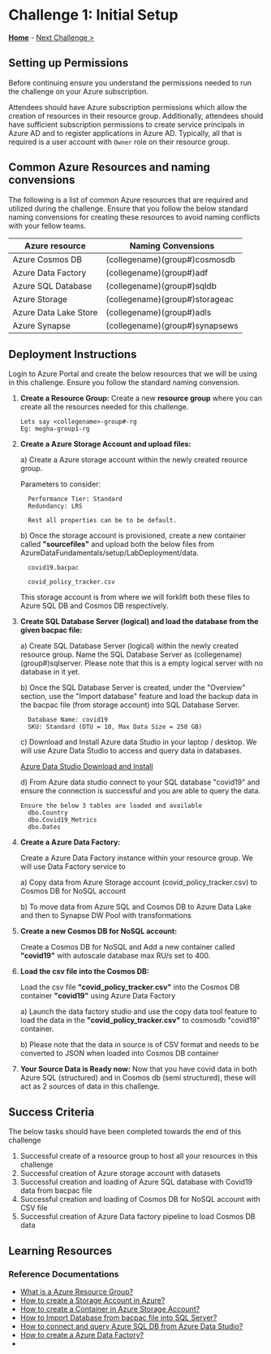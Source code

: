 # Challenge 1: Initial Setup

**[Home](../README.md)** - [Next Challenge >](./01-Background.md)

## Setting up Permissions 

Before continuing ensure you understand the permissions needed to run the challenge on your Azure subscription.

Attendees should have Azure subscription permissions which allow the creation of resources in their resource group. Additionally, attendees should have sufficient subscription permissions to create service principals in Azure AD and to register applications in Azure AD. Typically, all that is required is a user account with `Owner` role on their resource group.

## Common Azure Resources and naming convensions

The following is a list of common Azure resources that are required and utilized during the challenge. Ensure that you follow the below standard naming convensions for creating these resources to avoid naming conflicts with your fellow teams.

| Azure resource           | Naming Convensions |
| ------------------------ | --------------------------------------- |
| Azure Cosmos DB          | (collegename)(group#)cosmosdb           |
| Azure Data Factory       | (collegename)(group#)adf                |
| Azure SQL Database       | (collegename)(group#)sqldb              |
| Azure Storage            | (collegename)(group#)storageac          |
| Azure Data Lake Store    | (collegename)(group#)adls               |
| Azure Synapse            | (collegename)(group#)synapsews          |

## Deployment Instructions

   Login to Azure Portal and create the below resources that we will be using in this challenge. Ensure you follow the standard naming convension.
   
1. **Create a Resource Group:** Create a new **resource group** where you can create all the resources needed for this challenge. 

   ```
   Lets say <collegename>-group#-rg 
   Eg: megha-group1-rg
   ```

2. **Create a Azure Storage Account and upload files:**

   a) Create a Azure storage account within the newly created reource group. 
   
      Parameters to consider:
      
         Performance Tier: Standard
         Redundancy: LRS

         Rest all properties can be to be default.
      
   b) Once the storage account is provisioned, create a new container called **"sourcefiles"** and upload both the below files from AzureDataFundamentals/setup/LabDeployment/data.
   
         covid19.bacpac 
      
         covid_policy_tracker.csv

   This storage account is from where we will forklift both these files to Azure SQL DB and Cosmos DB respectively.
   
3. **Create SQL Database Server (logical) and load the database from the given bacpac file:** 

    a) Create SQL Database Server (logical) within the newly created resource group. Name the SQL Database Server as (collegename)(group#)sqlserver. Please note that this is a empty logical server with no database in it yet. 
    
    b) Once the SQL Database Server is created, under the "Overview" section, use the "Import database" feature and load the backup data in the bacpac file (from storage account) into SQL Database Server. 
    
         Database Name: covid19
         SKU: Standard (DTU = 10, Max Data Size = 250 GB)
              
    c) Download and Install Azure data Studio in your laptop / desktop. We will use Azure Data Studio to access and query data in databases.
    
    
    [Azure Data Studio Download and Install](https://learn.microsoft.com/en-us/sql/azure-data-studio/download-azure-data-studio?view=sql-server-ver16)
    
    
    d) From Azure data studio connect to your SQL database "covid19" and ensure the connection is successful and you are able to query the data.

    ```
    Ensure the below 3 tables are loaded and available 
      dbo.Country
      dbo.Covid19_Metrics
      dbo.Dates
    ```

4. **Create a Azure Data Factory:**

   Create a Azure Data Factory instance within your resource group. We will use Data Factory service to 
   
   a) Copy data from Azure Storage account (covid_policy_tracker.csv) to Cosmos DB for NoSQL account
   
   b) To move data from Azure SQL and Cosmos DB to Azure Data Lake and then to Synapse DW Pool with transformations

5. **Create a new Cosmos DB for NoSQL account:** 

   Create a Cosmos DB for NoSQL and Add a new container called **"covid19"** with autoscale database max RU/s set to 400. 

6. **Load the csv file into the Cosmos DB:**

   Load the csv file **"covid_policy_tracker.csv"** into the Cosmos DB container **"covid19"** using Azure Data Factory 

      a) Launch the data factory studio and use the copy data tool feature to load the data in the **"covid_policy_tracker.csv"** to cosmosdb "covid19" container. 
      
      b) Please note that the data in source is of CSV format and needs to be converted to JSON when loaded into Cosmos DB container
        
7. **Your Source Data is Ready now:** Now that you have covid data in both Azure SQL (structured) and in Cosmos db (semi structured), these will act as 2 sources of data in this challenge. 


## Success Criteria

   The below tasks should have been completed towards the end of this challenge
   
   1. Successful create of a resource group to host all your resources in this challenge
   2. Successful creation of Azure storage account with datasets 
   3. Successful creation and loading of Azure SQL database with Covid19 data from bacpac file
   4. Successful creation and loading of Cosmos DB for NoSQL account with CSV file
   5. Successful creation of Azure Data factory pipeline to load Cosmos DB data
   
## Learning Resources

### Reference Documentations

- [What is a Azure Resource Group?](https://learn.microsoft.com/en-us/azure/azure-resource-manager/management/manage-resource-groups-portal#what-is-a-resource-group)
- [How to create a Storage Account in Azure?](https://learn.microsoft.com/en-us/azure/storage/common/storage-account-create?tabs=azure-portal)
- [How to create a Container in Azure Storage Account?](https://learn.microsoft.com/en-us/azure/storage/blobs/blob-containers-portal)
- [How to Import Database from bacpac file into SQL Server?](https://learn.microsoft.com/en-us/azure/azure-sql/database/database-import?view=azuresql&tabs=azure-powershell#using-azure-portal)
- [How to connect and query Azure SQL DB from Azure Data Studio?](https://learn.microsoft.com/en-us/sql/azure-data-studio/quickstart-sql-database?view=sql-server-ver16)
- [How to create a Azure Data Factory?](https://learn.microsoft.com/en-us/azure/data-factory/quickstart-create-data-factory)
- 
